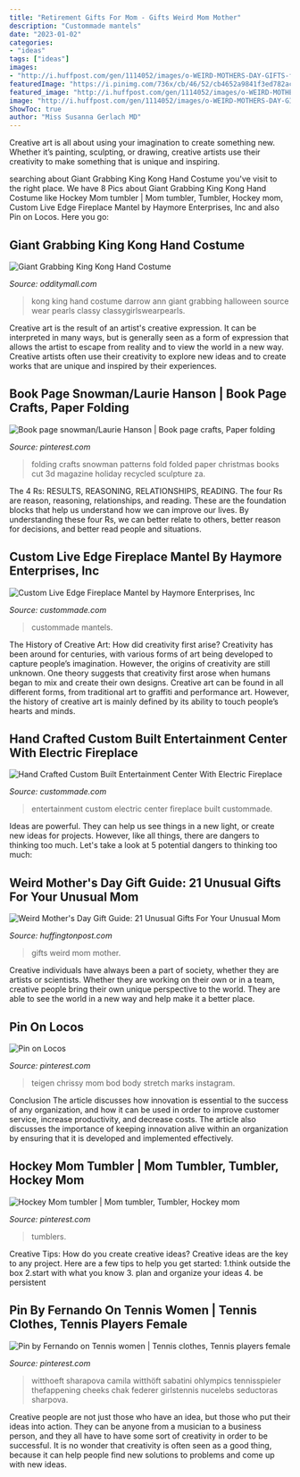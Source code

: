 ```yaml
---
title: "Retirement Gifts For Mom - Gifts Weird Mom Mother"
description: "Custommade mantels"
date: "2023-01-02"
categories:
- "ideas"
tags: ["ideas"]
images:
- "http://i.huffpost.com/gen/1114052/images/o-WEIRD-MOTHERS-DAY-GIFTS-facebook.jpg"
featuredImage: "https://i.pinimg.com/736x/cb/46/52/cb4652a9841f3ed782ac884273ad44a3.jpg"
featured_image: "http://i.huffpost.com/gen/1114052/images/o-WEIRD-MOTHERS-DAY-GIFTS-facebook.jpg"
image: "http://i.huffpost.com/gen/1114052/images/o-WEIRD-MOTHERS-DAY-GIFTS-facebook.jpg"
ShowToc: true
author: "Miss Susanna Gerlach MD"
---
```



Creative art is all about using your imagination to create something new. Whether it’s painting, sculpting, or drawing, creative artists use their creativity to make something that is unique and inspiring.

	

		
searching about Giant Grabbing King Kong Hand Costume you've visit to the right place. We have 8 Pics about Giant Grabbing King Kong Hand Costume like Hockey Mom tumbler | Mom tumbler, Tumbler, Hockey mom, Custom Live Edge Fireplace Mantel by Haymore Enterprises, Inc and also Pin on Locos. Here you go:
		
    
## Giant Grabbing King Kong Hand Costume

<img loading=lazy src="https://odditymall.com/includes/content/upload/king-kong-hand-costume-8513.jpg" onerror="this.onerror=null;this.src='https://tse1.mm.bing.net/th?id=OIP.UB-X79tx6jIAIbVxe12r_wHaLH&amp;pid=15.1';" alt="Giant Grabbing King Kong Hand Costume">

_Source: odditymall.com_

>kong king hand costume darrow ann giant grabbing halloween source wear pearls classy classygirlswearpearls. 

	

Creative art is the result of an artist's creative expression. It can be interpreted in many ways, but is generally seen as a form of expression that allows the artist to escape from reality and to view the world in a new way. Creative artists often use their creativity to explore new ideas and to create works that are unique and inspired by their experiences.

    
## Book Page Snowman/Laurie Hanson | Book Page Crafts, Paper Folding

<img loading=lazy src="https://i.pinimg.com/736x/8d/fb/7b/8dfb7b104ce36c2eb2ea1e07ba566728--book-folding-folded-book-art.jpg" onerror="this.onerror=null;this.src='https://tse2.mm.bing.net/th?id=OIP.PhWFx2s0rqhZnGapG_o3BwHaJ3&amp;pid=15.1';" alt="Book page snowman/Laurie Hanson | Book page crafts, Paper folding">

_Source: pinterest.com_

>folding crafts snowman patterns fold folded paper christmas books cut 3d magazine holiday recycled sculpture za. 

	

The 4 Rs: RESULTS, REASONING, RELATIONSHIPS, READING.
The four Rs are reason, reasoning, relationships, and reading. These are the foundation blocks that help us understand how we can improve our lives. By understanding these four Rs, we can better relate to others, better reason for decisions, and better read people and situations.

    
## Custom Live Edge Fireplace Mantel By Haymore Enterprises, Inc

<img loading=lazy src="https://images.custommade.com/QACeMObkt3z7VkDxa5IY8DeHrOE=/custommade-photosets/254/254.103016.jpg" onerror="this.onerror=null;this.src='https://tse3.mm.bing.net/th?id=OIP.kmrCu6Yp-WEXwaJBb4BW9AHaNc&amp;pid=15.1';" alt="Custom Live Edge Fireplace Mantel by Haymore Enterprises, Inc">

_Source: custommade.com_

>custommade mantels. 

	

The History of Creative Art: How did creativity first arise?
Creativity has been around for centuries, with various forms of art being developed to capture people’s imagination. However, the origins of creativity are still unknown. One theory suggests that creativity first arose when humans began to mix and create their own designs. Creative art can be found in all different forms, from traditional art to graffiti and performance art. However, the history of creative art is mainly defined by its ability to touch people’s hearts and minds.

    
## Hand Crafted Custom Built Entertainment Center With Electric Fireplace

<img loading=lazy src="https://images.custommade.com/3obCaiUbe3Kn1c3RlyCTzEkq_Z4=/fit-in/510x382/custommade-photosets/17a5f9ef51dff28_monica6.JPG" onerror="this.onerror=null;this.src='https://tse4.mm.bing.net/th?id=OIP.Nxaoy_9ovN2nGz5QWFMhTQHaFj&amp;pid=15.1';" alt="Hand Crafted Custom Built Entertainment Center With Electric Fireplace">

_Source: custommade.com_

>entertainment custom electric center fireplace built custommade. 

	

Ideas are powerful. They can help us see things in a new light, or create new ideas for projects. However, like all things, there are dangers to thinking too much. Let's take a look at 5 potential dangers to thinking too much:

    
## Weird Mother&#039;s Day Gift Guide: 21 Unusual Gifts For Your Unusual Mom

<img loading=lazy src="http://i.huffpost.com/gen/1114052/images/o-WEIRD-MOTHERS-DAY-GIFTS-facebook.jpg" onerror="this.onerror=null;this.src='https://tse4.mm.bing.net/th?id=OIP.uo3_pb-5OmyAJZY9txpetQHaJ4&amp;pid=15.1';" alt="Weird Mother&#039;s Day Gift Guide: 21 Unusual Gifts For Your Unusual Mom">

_Source: huffingtonpost.com_

>gifts weird mom mother. 

	

Creative individuals have always been a part of society, whether they are artists or scientists. Whether they are working on their own or in a team, creative people bring their own unique perspective to the world. They are able to see the world in a new way and help make it a better place.

    
## Pin On Locos

<img loading=lazy src="https://i.pinimg.com/736x/93/03/ee/9303eec94c9e771bdb4233bbffae4e81.jpg" onerror="this.onerror=null;this.src='https://tse3.mm.bing.net/th?id=OIP.eom9Ex_xv2Ar1m7OQ5jAWAHaNK&amp;pid=15.1';" alt="Pin on Locos">

_Source: pinterest.com_

>teigen chrissy mom bod body stretch marks instagram. 

	

Conclusion
The article discusses how innovation is essential to the success of any organization, and how it can be used in order to improve customer service, increase productivity, and decrease costs. The article also discusses the importance of keeping innovation alive within an organization by ensuring that it is developed and implemented effectively.

    
## Hockey Mom Tumbler | Mom Tumbler, Tumbler, Hockey Mom

<img loading=lazy src="https://i.pinimg.com/736x/cb/46/52/cb4652a9841f3ed782ac884273ad44a3.jpg" onerror="this.onerror=null;this.src='https://tse3.mm.bing.net/th?id=OIP.t4b0wq4hjVKprh53EExzmQHaJ3&amp;pid=15.1';" alt="Hockey Mom tumbler | Mom tumbler, Tumbler, Hockey mom">

_Source: pinterest.com_

>tumblers. 

	

Creative Tips: How do you create creative ideas?
Creative ideas are the key to any project. Here are a few tips to help you get started: 
1.think outside the box 
2.start with what you know 
3. plan and organize your ideas 
4. be persistent 

    
## Pin By Fernando On Tennis Women | Tennis Clothes, Tennis Players Female

<img loading=lazy src="https://i.pinimg.com/736x/49/cb/de/49cbdeea5b1f14e82c5e519e98e6f9de.jpg" onerror="this.onerror=null;this.src='https://tse1.mm.bing.net/th?id=OIP.-q2tpJWQV8NvVOTqn0OJOwHaLu&amp;pid=15.1';" alt="Pin by Fernando on Tennis women | Tennis clothes, Tennis players female">

_Source: pinterest.com_

>witthoeft sharapova camila witthöft sabatini ohlympics tennisspieler thefappening cheeks chak federer girlstennis nucelebs seductoras sharpova. 

	

Creative people are not just those who have an idea, but those who put their ideas into action. They can be anyone from a musician to a business person, and they all have to have some sort of creativity in order to be successful. It is no wonder that creativity is often seen as a good thing, because it can help people find new solutions to problems and come up with new ideas.

